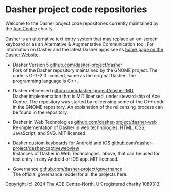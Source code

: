 # Dasher project code repositories
Welcome to the Dasher project code repositories currently maintained by the
[Ace Centre](https://acecentre.org.uk/) charity.

Dasher is an alternative text entry system that may replace an on-screen keyboard or as an Alternative & Augmentative Communication tool. For information on Dasher and the latest Dasher apps see its
[home page on the Dasher Website](https://dasher.acecentre.net/).

-   Dasher Version 5
    [github.com/dasher-project/dasher](https://github.com/dasher-project/dasher/)  
    Fork of the Dasher repository maintained by the GNOME project. The code is
    GPL-2.0 licensed, same as the original Dasher. The programming language is
    C++.

-   Dasher relicensed
    [github.com/dasher-project/dasher-MIT](https://github.com/dasher-project/dasher-MIT/)  
    Dasher implementation that is MIT licensed, under stewardship of Ace Centre.
    The repository was started by relicensing some of the C++ code in the GNOME
    repository. An explanation of the relicensing process can be found in the
    repository.

-   Dasher in Web Technologies
    [github.com/dasher-project/dasher-web](https://github.com/dasher-project/dasher-web)  
    Re-implementation of Dasher in web technologies, HTML, CSS, JavaScript, and
    SVG. MIT licensed.

-   Dasher custom keyboards for Android and iOS
    [github.com/dasher-project/dasher-captivewebview](https://github.com/dasher-project/dasher-captivewebview/)  
    Instances of Dasher in Web Technologies, above, that can be used for text
    entry in any Android or iOS app. MIT licensed.

-   Governance
    [github.com/dasher-project/governance](https://github.com/dasher-project/governance/)  
    The official governance model for all the projects here.

Copyright (c) 2024 The ACE Centre-North, UK registered charity 1089313.
